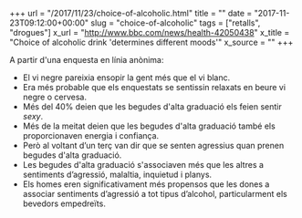 +++
url = "/2017/11/23/choice-of-alcoholic.html"
title = ""
date = "2017-11-23T09:12:00+00:00"
slug = "choice-of-alcoholic"
tags = ["retalls", "drogues"]
x_url = "http://www.bbc.com/news/health-42050438"
x_title = "Choice of alcoholic drink 'determines different moods'"
x_source = ""
+++


A partir d'una enquesta en línia anònima:

  - El vi negre pareixia ensopir la gent més que el vi blanc.
  - Era més probable que els enquestats se sentissin relaxats en beure vi negre o cervesa.
  - Més del 40% deien que les begudes d'alta graduació els feien sentir *sexy*.
  - Més de la meitat deien que les begudes d'alta graduació també els proporcionaven energia i confiança.
  - Però al voltant d’un terç van dir que se senten agressius quan prenen begudes d'alta graduació.
  - Les begudes d'alta graduació s'associaven més que les altres a sentiments d’agressió, malaltia, inquietud i planys.
  - Els homes eren significativament més propensos que les dones a associar sentiments d’agressió a tot tipus d’alcohol, particularment els bevedors empedreïts.
